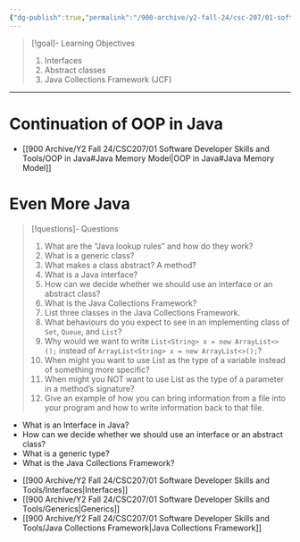 ```yaml
---
{"dg-publish":true,"permalink":"/900-archive/y2-fall-24/csc-207/01-software-developer-skills-and-tools/week-3-interfaces-generics-and-the-java-collections-framework/","tags":["#lecture","#note","cs","university"],"created":"2024-09-18T13:31:35.000-07:00","updated":"2024-12-30T18:48:54.644-08:00"}
---
```



> [!goal]- Learning Objectives
>
> 1. Interfaces
> 2. Abstract classes
> 3. Java Collections Framework (JCF)

---

# Continuation of OOP in Java

- [[900 Archive/Y2 Fall 24/CSC207/01 Software Developer Skills and Tools/OOP in Java#Java Memory Model\|OOP in Java#Java Memory Model]]

# Even More Java

> [!questions]- Questions
>
> 1. What are the “Java lookup rules” and how do they work?
> 2. What is a generic class?
> 3. What makes a class abstract? A method?
> 4. What is a Java interface?
> 5. How can we decide whether we should use an interface or an abstract class?
> 6. What is the Java Collections Framework?
> 7. List three classes in the Java Collections Framework.
> 8. What behaviours do you expect to see in an implementing class of `Set`, `Queue`, and `List`?
> 9. Why would we want to write `List<String> x = new ArrayList<>();` instead of `ArrayList<String> x = new ArrayList<>();`?
> 10. When might you want to use List as the type of a variable instead of something more specific?
> 11. When might you NOT want to use List as the type of a parameter in a method’s signature?
> 12. Give an example of how you can bring information from a file into your program and how to write information back to that file.

- What is an Interface in Java?
- How can we decide whether we should use an interface or an abstract class?
- What is a generic type?
- What is the Java Collections Framework?

<!-- break -->

- [[900 Archive/Y2 Fall 24/CSC207/01 Software Developer Skills and Tools/Interfaces\|Interfaces]]
- [[900 Archive/Y2 Fall 24/CSC207/01 Software Developer Skills and Tools/Generics\|Generics]]
- [[900 Archive/Y2 Fall 24/CSC207/01 Software Developer Skills and Tools/Java Collections Framework\|Java Collections Framework]]

